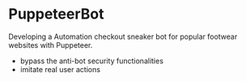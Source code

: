 # PuppeteerBot
Developing a Automation checkout sneaker bot for popular footwear websites with Puppeteer.

* bypass the anti-bot security functionalities
* imitate real user actions
